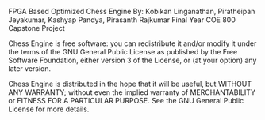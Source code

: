 FPGA Based Optimized Chess Engine
By: Kobikan Linganathan, Piratheipan Jeyakumar, Kashyap Pandya, Pirasanth Rajkumar
Final Year COE 800 Capstone Project

Chess Engine is free software: you can redistribute it and/or modify
it under the terms of the GNU General Public License as published by
the Free Software Foundation, either version 3 of the License, or
(at your option) any later version.

Chess Engine is distributed in the hope that it will be useful,
but WITHOUT ANY WARRANTY; without even the implied warranty of
MERCHANTABILITY or FITNESS FOR A PARTICULAR PURPOSE.  See the
GNU General Public License for more details.
